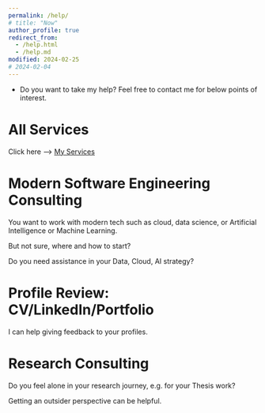 ```yaml
---
permalink: /help/
# title: "Now"
author_profile: true
redirect_from: 
  - /help.html
  - /help.md
modified: 2024-02-25
# 2024-02-04
---
```

<!-- About Aditya -->

* Do you want to take my help? Feel free to contact me for below points of interest.

# All Services 

Click here --> [My Services](https://topmate.io/adityam582)


# Modern Software Engineering Consulting

You want to work with modern tech such as cloud, data science, or Artificial Intelligence or Machine Learning.

But not sure, where and how to start?

Do you need assistance in your Data, Cloud, AI strategy?


# Profile Review: CV/LinkedIn/Portfolio

I can help giving feedback to your profiles.

# Research Consulting

Do you feel alone in your research journey, e.g. for your Thesis work? 

Getting an outsider perspective can be helpful.